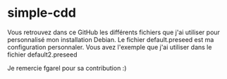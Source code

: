 # simple-cdd
Vous retrouvez dans ce GitHub les différents fichiers que j'ai utiliser pour personnalisé mon installation Debian.
Le fichier default.preseed est ma configuration personnaler.
Vous avez l'exemple que j'ai utiliser dans le fichier default2.preseed

Je remercie fgarel pour sa contribution :)

